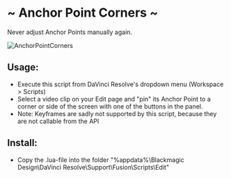 # ~ Anchor Point Corners ~
Never adjust Anchor Points manually again.


![AnchorPointCorners](https://github.com/neezr/Anchor-Point-Corners-for-DaVinci-Resolve/assets/145998491/9b930b10-8706-4dc0-9be0-0aa8908916c9)


## Usage:
- Execute this script from DaVinci Resolve's dropdown menu (Workspace > Scripts)
- Select a video clip on your Edit page and "pin" its Anchor Point to a corner or side of the screen with one of the buttons in the panel.
- Note: Keyframes are sadly not supported by this script, because they are not callable from the API

## Install:
- Copy the .lua-file into the folder "%appdata%\Blackmagic Design\DaVinci Resolve\Support\Fusion\Scripts\Edit"
